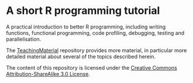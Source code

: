 A short R programming tutorial
===========

A practical introduction to better R programming, including writing functions, functional programming, 
code profiling, debugging, testing and parallelisation.

The [TeachingMaterial](https://github.com/lgatto/TeachingMaterial) repository provides more material, 
in particular more detailed material about several of the topics described herein.

The content of this repository is licensed under the 
[Creative Commons Attribution-ShareAlike 3.0 License](http://creativecommons.org/licenses/by-sa/3.0/). 
